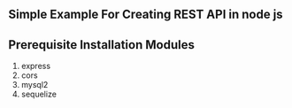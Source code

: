 ## Simple Example For Creating REST API in node js

## Prerequisite Installation Modules
1. express
2. cors
3. mysql2
4. sequelize
